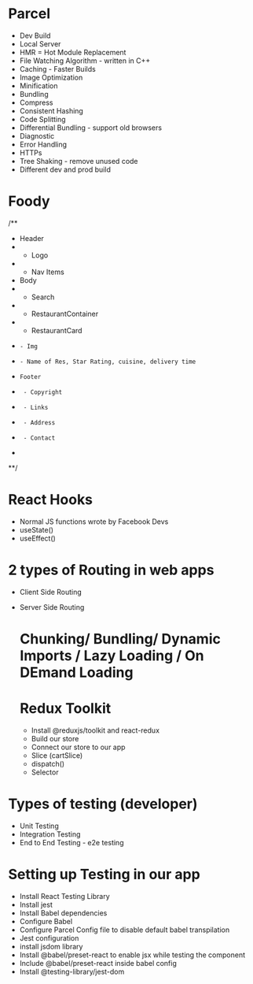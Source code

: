# Parcel

- Dev Build
- Local Server
- HMR = Hot Module Replacement
- File Watching Algorithm - written in C++
- Caching - Faster Builds
- Image Optimization
- Minification 
- Bundling
- Compress
- Consistent Hashing
- Code Splitting
- Differential Bundling - support old browsers
- Diagnostic
- Error Handling
- HTTPs
- Tree Shaking - remove unused code
- Different dev and prod build


# Foody 

/**
* Header
*  - Logo
*  - Nav Items
*  Body
*   - Search
*   - RestaurantContainer
*    - RestaurantCard
*     - Img
*     - Name of Res, Star Rating, cuisine, delivery time 
*     Footer
*      - Copyright
*      - Links
*      - Address
*      - Contact
*      
**/


# React Hooks

- Normal JS functions wrote by Facebook Devs
- useState()
- useEffect()


# 2 types of Routing in web apps
- Client Side Routing
- Server Side Routing
  
  # Chunking/ Bundling/ Dynamic Imports / Lazy Loading / On DEmand Loading


  # Redux Toolkit
  - Install @reduxjs/toolkit and react-redux
  - Build our store
  - Connect our store to our app
  - Slice (cartSlice)
  - dispatch()
  - Selector


# Types of testing (developer)
- Unit Testing 
- Integration Testing
- End to End Testing - e2e testing

# Setting up Testing in our app
- Install React Testing Library
- Install jest
- Install Babel dependencies
- Configure Babel
- Configure Parcel Config file to disable default babel transpilation
- Jest configuration
- install jsdom library
- Install @babel/preset-react  to enable jsx while testing the component
- Include @babel/preset-react  inside  babel config
- Install @testing-library/jest-dom